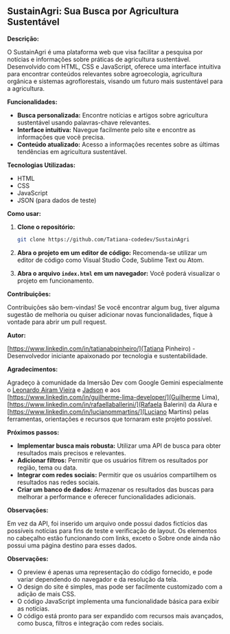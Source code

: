 ## SustainAgri: Sua Busca por Agricultura Sustentável

**Descrição:**

O SustainAgri é uma plataforma web que visa facilitar a pesquisa por notícias e informações sobre práticas de agricultura sustentável. Desenvolvido com HTML, CSS e JavaScript, oferece uma interface intuitiva para encontrar conteúdos relevantes sobre agroecologia, agricultura orgânica e sistemas agroflorestais, visando um futuro mais sustentável para a agricultura.

**Funcionalidades:**

* **Busca personalizada:** Encontre notícias e artigos sobre agricultura sustentável usando palavras-chave relevantes.
* **Interface intuitiva:** Navegue facilmente pelo site e encontre as informações que você precisa.
* **Conteúdo atualizado:** Acesso a informações recentes sobre as últimas tendências em agricultura sustentável.

**Tecnologias Utilizadas:**

* HTML
* CSS
* JavaScript
* JSON (para dados de teste)

**Como usar:**

1. **Clone o repositório:**
   ```bash
   git clone https://github.com/Tatiana-codedev/SustainAgri
   ```

2. **Abra o projeto em um editor de código:** Recomenda-se utilizar um editor de código como Visual Studio Code, Sublime Text ou Atom.

3. **Abra o arquivo `index.html` em um navegador:** Você poderá visualizar o projeto em funcionamento.

**Contribuições:**

Contribuições são bem-vindas! Se você encontrar algum bug, tiver alguma sugestão de melhoria ou quiser adicionar novas funcionalidades, fique à vontade para abrir um pull request.

**Autor:**

[https://www.linkedin.com/in/tatianabpinheiro/](Tatiana Pinheiro) - Desenvolvedor iniciante apaixonado por tecnologia e sustentabilidade.

**Agradecimentos:**

Agradeço à comunidade da Imersão Dev com Google Gemini especialmente o [Leonardo Airam Vieira](https://www.linkedin.com/in/airamvieira/) e [Jadson](https://www.linkedin.com/in/JadsonReis) e aos [https://www.linkedin.com/in/guilherme-lima-developer/](Guilherme Lima), [https://www.linkedin.com/in/rafaellaballerini/](Rafaela Balerini) da Alura e [https://www.linkedin.com/in/lucianommartins/](Luciano Martins) pelas ferramentas, orientações e recursos que tornaram este projeto possível.

**Próximos passos:**

- **Implementar busca mais robusta:** Utilizar uma API de busca para obter resultados mais precisos e relevantes.
- **Adicionar filtros:** Permitir que os usuários filtrem os resultados por região, tema ou data.
- **Integrar com redes sociais:** Permitir que os usuários compartilhem os resultados nas redes sociais.
- **Criar um banco de dados:** Armazenar os resultados das buscas para melhorar a performance e oferecer funcionalidades adicionais.

**Observações:**

Em vez da API, foi inserido um arquivo onde possui dados fictícios das possíveis notícias para fins de teste e verificação de layout. Os elementos no cabeçalho estão funcionando com links, exceto o Sobre onde ainda não possui uma página destino para esses dados.


**Observações:**

* O preview é apenas uma representação do código fornecido, e pode variar dependendo do navegador e da resolução da tela.
* O design do site é simples, mas pode ser facilmente customizado com a adição de mais CSS.
* O código JavaScript implementa uma funcionalidade básica para exibir as notícias.
* O código está pronto para ser expandido com recursos mais avançados, como busca, filtros e integração com redes sociais.
